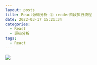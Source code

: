 ```yaml
---
layout: posts
title: React源码分析 ③ render阶段执行流程
date: 2022-03-17 15:21:34
categories:
  - React
  - 源码分析
tags:
  - React
---
```



![](0001.png)